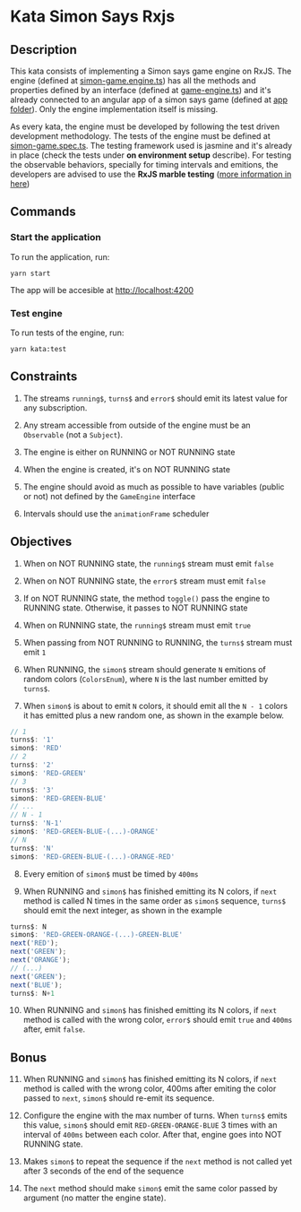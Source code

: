 # Kata Simon Says Rxjs

## Description

This kata consists of implementing a Simon says game engine on RxJS. The engine (defined at [simon-game.engine.ts](./src/business/simon-game.engine.ts)) has all the methods and properties defined by an interface (defined at [game-engine.ts](./src/common/game-engine.ts))
and it's already connected to an angular app of a simon says game (defined at [app folder](./src/app)). Only the engine implementation itself is missing.

As every kata, the engine must be developed by following the test driven development methodology. The tests of the engine must be defined at [simon-game.spec.ts](./src/business/simon-game.spec.ts). The testing framework used is jasmine and it's already in place (check the tests under **on environment setup** describe). For testing the observable behaviors, specially for timing intervals and emitions, the developers are advised to use the **RxJS marble testing** ([more information in here](https://rxjs-dev.firebaseapp.com/guide/testing/marble-testing))

## Commands

### Start the application

To run the application, run:
```
yarn start
```
The app will be accesible at [http://localhost:4200](http://localhost:4200)

### Test engine

To run tests of the engine, run:
```
yarn kata:test
```

## Constraints
  
  1. The streams ``running$``, ``turns$`` and ``error$`` should emit its latest value for any subscription.

  2. Any stream accessible from outside of the engine must be an ``Observable`` (not a ``Subject``).

  3. The engine is either on RUNNING or NOT RUNNING state

  4. When the engine is created, it's on NOT RUNNING state

  5. The engine should avoid as much as possible to have variables (public or not) not defined by the ``GameEngine`` interface

  6. Intervals should use the ``animationFrame`` scheduler

## Objectives
  
  1. When on NOT RUNNING state, the ``running$`` stream must emit ``false``

  2. When on NOT RUNNING state, the ``error$`` stream must emit ``false``

  3. If on NOT RUNNING state, the method ``toggle()`` pass the engine to RUNNING state. Otherwise, it passes to NOT RUNNING state

  4. When on RUNNING state, the ``running$`` stream must emit ``true``

  5. When passing from NOT RUNNING to RUNNING, the ``turns$`` stream must emit ``1``

  6. When RUNNING, the ``simon$`` stream should generate ``N`` emitions of random colors (``ColorsEnum``), where ``N`` is the last number emitted by ``turns$``.

  7. When ``simon$`` is about to emit ``N`` colors, it should emit all the ``N - 1`` colors it has emitted plus a new random one, as shown in the example below.

  ```typescript
  // 1
  turns$: '1'
  simon$: 'RED'
  // 2
  turns$: '2'
  simon$: 'RED-GREEN'
  // 3
  turns$: '3'
  simon$: 'RED-GREEN-BLUE'
  // ...
  // N - 1
  turns$: 'N-1'
  simon$: 'RED-GREEN-BLUE-(...)-ORANGE'
  // N
  turns$: 'N'
  simon$: 'RED-GREEN-BLUE-(...)-ORANGE-RED'
  ```

  8. Every emition of ``simon$`` must be timed by ``400ms``

  9. When RUNNING and ``simon$`` has finished emitting its N colors, if ``next`` method is called N times in the same order as ``simon$`` sequence, ``turns$`` should emit the next integer, as shown in the example

  ```typescript
  turns$: N
  simon$: 'RED-GREEN-ORANGE-(...)-GREEN-BLUE'
  next('RED');
  next('GREEN');
  next('ORANGE');
  // (...)
  next('GREEN');
  next('BLUE');
  turns$: N+1
  ```

  10. When RUNNING and ``simon$`` has finished emitting its N colors, if ``next`` method is called with the wrong color, ``error$`` should emit ``true`` and ``400ms`` after, emit ``false``.

## Bonus

  11. When RUNNING and ``simon$`` has finished emitting its N colors, if ``next`` method is called with the wrong color, 400ms after emiting the color passed to ``next``, ``simon$`` should re-emit its sequence.

  12. Configure the engine with the max number of turns. When ``turns$`` emits this value, ``simon$`` should emit ``RED-GREEN-ORANGE-BLUE`` 3 times with an interval of ``400ms`` between each color. After that, engine goes into NOT RUNNING state.

  13. Makes ``simon$`` to repeat the sequence if the ``next`` method is not called yet after 3 seconds of the end of the sequence

  14. The ``next`` method should make ``simon$`` emit the same color passed by argument (no matter the engine state).
